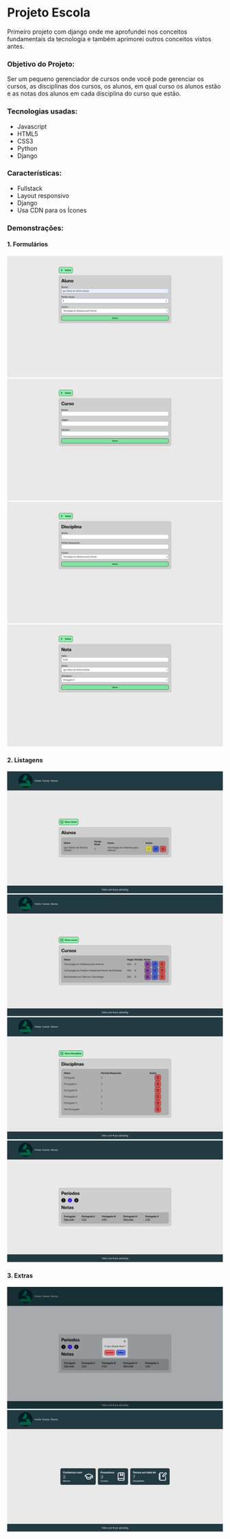 # Projeto Escola

Primeiro projeto com django onde me aprofundei nos conceitos fundamentais da tecnologia e também aprimorei outros conceitos vistos antes.

### Objetivo do Projeto:

Ser um pequeno gerenciador de cursos onde você pode gerenciar os cursos, as disciplinas dos cursos, os alunos, em qual curso os alunos estão e as notas dos alunos em cada disciplina do curso que estão.

### Tecnologias usadas:

- Javascript
- HTML5
- CSS3
- Python
- Django

### Características:

- Fullstack
- Layout responsivo
- Django
- Usa CDN para os Ícones

### Demonstrações:

#### 1. Formulários

![1](images/form_aluno.png)
![2](images/form_curso.png)
![3](images/form_disciplina.png)
![3](images/form_nota.png)

#### 2. Listagens

![4](images/listagem_alunos.png)
![5](images/listagem_cursos.png)
![6](images/listagem_disciplinas.png)
![7](images/listagem_notas.png)

#### 3. Extras

![8](images/modal_nota.png)
![8](images/tela_principal.png)
